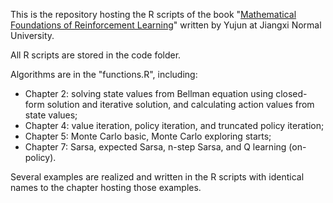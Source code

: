 This is the repository hosting the R scripts of the book "[Mathematical Foundations of Reinforcement Learning](https://github.com/MathFoundationRL/Book-Mathmatical-Foundation-of-Reinforcement-Learning)" written by Yujun at Jiangxi Normal University.

All R scripts are stored in the code folder.

Algorithms are in the "functions.R", including:
 - Chapter 2: solving state values from Bellman equation using closed-form solution and iterative solution, and calculating action values from state values;
 - Chapter 4: value iteration, policy iteration, and truncated policy iteration;
 - Chapter 5: Monte Carlo basic, Monte Carlo exploring starts;
 - Chapter 7: Sarsa, expected Sarsa, n-step Sarsa, and Q learning (on-policy).

Several examples are realized and written in the R scripts with identical names to the chapter hosting those examples.
